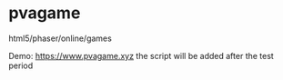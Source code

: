 # pvagame
html5/phaser/online/games

Demo: https://www.pvagame.xyz
the script will be added after the test period
